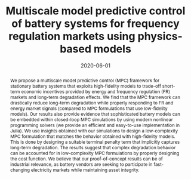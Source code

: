 ---
title: "Multiscale model predictive control of battery systems for frequency regulation markets using physics-based models"
tags: []
authors: ['Yankai Cao', 'Seong Beom Lee', 'Venkat R Subramanian', 'Victor M Zavala']
publication_types: []
publication: "*Journal of Process Control 90, 46-55*"
abstract: "We propose a multiscale model predictive control (MPC) framework for stationary battery systems that exploits high-fidelity models to trade-off short-term economic incentives provided by energy and frequency regulation (FR) markets and long-term degradation effects. We find that the MPC framework can drastically reduce long-term degradation while properly responding to FR and energy market signals (compared to MPC formulations that use low-fidelity models). Our results also provide evidence that sophisticated battery models can be embedded within closed-loop MPC simulations by using modern nonlinear programming solvers (we provide an efficient and easy-to-use implementation in Julia). We use insights obtained with our simulations to design a low-complexity MPC formulation that matches the behavior obtained with high-fidelity models. This is done by designing a suitable terminal penalty term that implicitly captures long-term degradation. The results suggest that complex degradation behavior can be accounted for in low-complexity MPC formulations by properly designing the cost function. We believe that our proof-of-concept results can be of industrial relevance, as battery vendors are seeking to participate in fast-changing electricity markets while maintaining asset integrity."
date: "2020-06-01"
publishDate: "2020-06-01"
url_pdf: "https://pdf.sciencedirectassets.com/271443/1-s2.0-S0959152420X00059/1-s2.0-S0959152420301967/am.pdf?X-Amz-Security-Token=IQoJb3JpZ2luX2VjEIT%2F%2F%2F%2F%2F%2F%2F%2F%2F%2FwEaCXVzLWVhc3QtMSJHMEUCIEAkMpTpdefmPuRO5CKmTKyDfZlBdbxjbgYFq6iH2er4AiEAhkQShUjF77esgui6kf9aub3fD0R32IFR1zQhxYQ%2B%2FZcqvAUIvf%2F%2F%2F%2F%2F%2F%2F%2F%2F%2FARAFGgwwNTkwMDM1NDY4NjUiDDqZ5zEnQclqm91hUSqQBboShnlPNbulvNw76nObQODWaGGDDmva0iV8dWSlLKvfesQLqrci93lSekKX75bojVfScqtefFvLovRhs10SQ8yv6BiGVZka4MTQpmZat%2Bim%2F9auQxSPE9Q%2FFzXswk%2Blpw2WFCzUQvfO9r3zBsjkKzsvzqvef9rLd6OReWT2hP8LKbqevm1ay%2BrPtMykEhgvxYACVZKrfxO0MVo4PfsAbotHDUnIRZ1Lf7DuyN0sl8ZwAAKHyq8hu4Ur%2FAYglVRDuWThrAwLrcFWJeEqUDQ85hquaV29cg%2BO5t1wNdqWE6JkYvADX7oL0fdM2SOqrCW%2FZbPur8XspFjPQpVBn3DjSB1OKDBrcwsp5ORnzxKneJZuUFekgAwzpdbGkSo08l9ztaA5bKDEcnjV9tttcXY%2Fdakj3Zz%2BUHghVRTd0weyGLJF2cnEAbGy71KEqVDzd02WdMLgOrPwBiCPsPzdlTk8lMRAXoJpE7V5pYtieJDXCW1JLMNtP33p8GcsrlPy8BjOZYMJFZsWi1VkntpAXbA8lfkHwAuULjC3oa7eDBPLCKxiQPWrA8oAHYPcYoDYC5fOts8zKBytyHjr141zFYSqKOnH2cNk38iQLCSOGbH%2FUzBJp%2B%2FXEhhSVxfpQ6iLLWXeK8UBKrEkazERpWZLJvIn5A19Nw7a9mJrr7qg0F2KS5o1ziUNq22ZuvbcWnc%2BfN3PzmmD7zuF%2B%2BsvTtm0hD8JD1BcBz5U1S%2F%2Bh8xX4NSeUBWruiFBpQRAO26LrERH5%2FDK3uh9PZxpp4%2FHcQ%2BlnRGmOVa1yhKyDpP225SwBz1tpepVXXb4KSHu65CPDGRk9FtAycr%2Fk8j4VVqsOEisarAQWldJ4BTIOd3NePCboWMvlSa0MOHl3MQGOrEBChBC9FgeFM8iSuRcejiK61mrwdg7Ecw%2BLXY%2B2yN8knrad%2B40RrJ6xjPBunodGCuEbqBM5Yc0DWPqp42EOyrr%2BY33i%2F7%2F2NuJqtXlHTEjDL2SIcJaLWNKTMPrwK1ykqJ4L9ng4cAHIyD0XFeyzujeTo8U7X4UfBAWwnw5WeqMZxpW1kwdlyzZnDDHVmcjjJI4tGPOm0BV80JCYVri%2Fy0OdJduIigBLbW%2BC%2FMt%2BjtpdUCg&X-Amz-Algorithm=AWS4-HMAC-SHA256&X-Amz-Date=20250809T121945Z&X-Amz-SignedHeaders=host&X-Amz-Expires=300&X-Amz-Credential=ASIAQ3PHCVTY4D6XB6IU%2F20250809%2Fus-east-1%2Fs3%2Faws4_request&X-Amz-Signature=b976122401ee69c7236d19709d4f589fa6603042b78816437eb278d66c006288&hash=35f5f5f79201070826eef02b8ff184b19c86a510e56efba9297558c0e5ab225c&host=68042c943591013ac2b2430a89b270f6af2c76d8dfd086a07176afe7c76c2c61&pii=S0959152420301967&tid=pdf-1e54e8fd-322a-4d6c-83cb-af735b391ef5&sid=8879e2425996894e819bc22619ff3d0e1e0egxrqa&type=client"
featured: false
projects: []
slides: ""
---